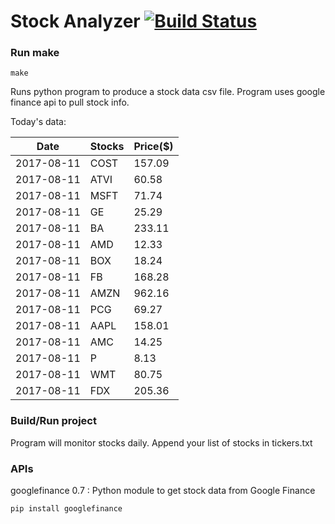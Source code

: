 # Stock Analyzer [![Build Status](https://travis-ci.org/ogoyal/StockAnalyzer.svg?branch=master)](https://travis-ci.org/ogoyal/StockAnalyzer)

### Run make
```
make
```

Runs python program to produce a stock data csv file. Program uses google finance api to pull stock info.

Today's data:

| Date| Stocks| Price($) | 
| --- | --- | ---  | 
| 2017-08-11| COST| 157.09 | 
| 2017-08-11| ATVI| 60.58 | 
| 2017-08-11| MSFT| 71.74 | 
| 2017-08-11| GE| 25.29 | 
| 2017-08-11| BA| 233.11 | 
| 2017-08-11| AMD| 12.33 | 
| 2017-08-11| BOX| 18.24 | 
| 2017-08-11| FB| 168.28 | 
| 2017-08-11| AMZN| 962.16 | 
| 2017-08-11| PCG| 69.27 | 
| 2017-08-11| AAPL| 158.01 | 
| 2017-08-11| AMC| 14.25 | 
| 2017-08-11| P| 8.13 | 
| 2017-08-11| WMT| 80.75 | 
| 2017-08-11| FDX| 205.36 | 

### Build/Run project

Program will monitor stocks daily. Append your list of stocks in tickers.txt

### APIs
googlefinance 0.7 : Python module to get stock data from Google Finance

```
pip install googlefinance
```


